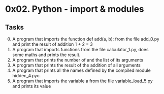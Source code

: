 # 0x02. Python - import & modules
## Tasks

0. A program that imports the function def add(a, b): from the file add_0.py and print the result of addition 1 + 2 = 3
1. A program that imports functions from the file calculator_1.py, does some maths and prints the result.
2. A program that prints the number of and the list of its arguments
3. A program that prints the result of the addition of all arguments
4. A program that prints all the names defined by the compiled module hidden_4.pyc.
5. A program that imports the variable a from the file variable_load_5.py and prints its value

